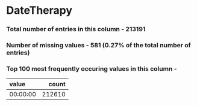 
# DateTherapy

### Total number of entries in this column - 213191

### Number of missing values - 581 (0.27% of the total number of entries)

### Top 100 most frequently occuring values in this column -

| value    |   count |
|:---------|--------:|
| 00:00:00 |  212610 |
